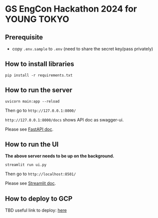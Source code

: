 # GS EngCon Hackathon 2024 for YOUNG TOKYO

## Prerequisite
- copy `.env.sample` to `.env` (need to share the secret key/pass privately)

## How to install libraries
```
pip install -r requirements.txt
```

## How to run the server
```
uvicorn main:app --reload
```
Then go to `http://127.0.0.1:8000/`

`http://127.0.0.1:8000/docs` shows API doc as swagger-ui.

Please see [FastAPI doc](https://fastapi.tiangolo.com/ja/).

## How to run the UI
**The above server needs to be up on the background.**

```
streamlit run ui.py
```
Then go to `http://localhost:8501/`

Please see [Streamlit doc](https://docs.streamlit.io/).

## How to deploy to GCP
TBD
useful link to deploy: [here](https://laid-back-scientist.com/cloud-run-python)
